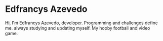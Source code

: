 # Edfrancys Azevedo

Hi, I'm Edfrancys Azevedo, developer. Programming and challenges define me. always studying and updating myself. My hooby football and video game.

